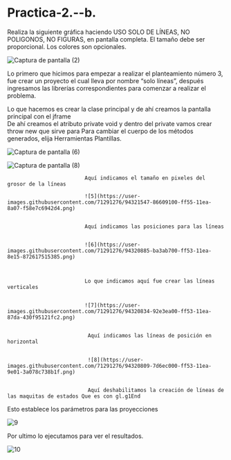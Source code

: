 # Practica-2.--b.

Realiza la siguiente gráfica haciendo USO SOLO DE LÍNEAS, NO POLIGONOS, NO FIGURAS, en
pantalla completa. El tamaño debe ser proporcional. Los colores son opcionales. 

![Captura de pantalla (2)](https://user-images.githubusercontent.com/71291276/94319275-de949480-ff4f-11ea-96fb-c20d6460fcb8.png)


Lo primero que hicimos para empezar a realizar el planteamiento número 3, fue crear un proyecto el cual lleva por nombre “solo líneas”, después ingresamos las librerías correspondientes para comenzar a realizar el problema.

Lo que hacemos es crear la clase principal y de ahí creamos la pantalla principal con el jframe  
De ahí creamos el atributo private void y dentro del private vamos crear throw new que sirve para Para cambiar el cuerpo de los métodos generados, elija Herramientas Plantillas.


![Captura de pantalla (6)](https://user-images.githubusercontent.com/71291276/94321396-0afedf80-ff55-11ea-9cbd-7e0df3f4cee9.png)

![Captura de pantalla (8)](https://user-images.githubusercontent.com/71291276/94321516-5b763d00-ff55-11ea-8a21-1c4e9f2aafb2.png)



                             Aquí indicamos el tamaño en pixeles del grosor de la líneas
                             
                             ![5](https://user-images.githubusercontent.com/71291276/94321547-86609100-ff55-11ea-8a07-f58e7c6942d4.png)
                             
                             
                             Aquí indicamos las posiciones para las líneas
                             
                             
                             ![6](https://user-images.githubusercontent.com/71291276/94320885-ba3ab700-ff53-11ea-8e15-872617515385.png)
                             
                             
                             
                             Lo que indicamos aquí fue crear las líneas verticales 
                             
                             
                             ![7](https://user-images.githubusercontent.com/71291276/94320834-92e3ea00-ff53-11ea-87da-430f95121fc2.png)
                             
                             
                              Aquí indicamos las líneas de posición en horizontal
                              
                              
                              ![8](https://user-images.githubusercontent.com/71291276/94320809-7d6ec000-ff53-11ea-9e01-3a078c738b1f.png)
                              
                              
                              Aquí deshabilitamos la creación de líneas de las maquitas de estados Que es con gl.g1End
Esto establece los parámetros para las proyecciones

![9](https://user-images.githubusercontent.com/71291276/94320690-354f9d80-ff53-11ea-85b0-8b0b63736f24.png)


Por ultimo lo ejecutamos para ver el resultados.

![10](https://user-images.githubusercontent.com/71291276/94320633-13561b00-ff53-11ea-80f5-2d4f7470ce1f.png)
